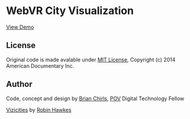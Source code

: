 # WebVR City Visualization

[View Demo](http://povdocs.github.io/webvr-cities/)

## License
Original code is made avalable under [MIT License](http://www.opensource.org/licenses/mit-license.php), Copyright (c) 2014 American Documentary Inc.

## Author
Code, concept and design by [Brian Chirls](https://github.com/brianchirls), [POV](http://www.pbs.org/pov/) Digital Technology Fellow

[Vizicities](https://github.com/vizicities/vizicities) by [Robin Hawkes](https://github.com/robhawkes)